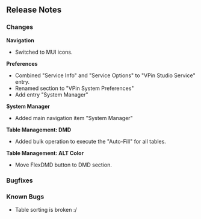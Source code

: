 ## Release Notes


### Changes

**Navigation**

- Switched to MUI icons.

**Preferences**

- Combined "Service Info" and "Service Options" to "VPin Studio Service" entry.
- Renamed section to "VPin System Preferences"
- Add entry "System Manager"

**System Manager**

- Added main navigation item "System Manager"

**Table Management: DMD**

- Added bulk operation to execute the "Auto-Fill" for all tables.


**Table Management: ALT Color**

- Move FlexDMD button to DMD section.


### Bugfixes

### Known Bugs

- Table sorting is broken :/